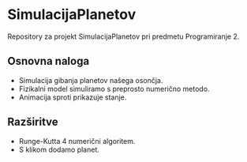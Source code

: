 # SimulacijaPlanetov
Repository za projekt SimulacijaPlanetov pri predmetu Programiranje 2.

## Osnovna naloga
* Simulacija gibanja planetov našega osončja.
* Fizikalni model simuliramo s preprosto numerično metodo.
* Animacija sproti prikazuje stanje.


## Razširitve
* Runge-Kutta 4 numerični algoritem.
* S klikom dodamo planet.
